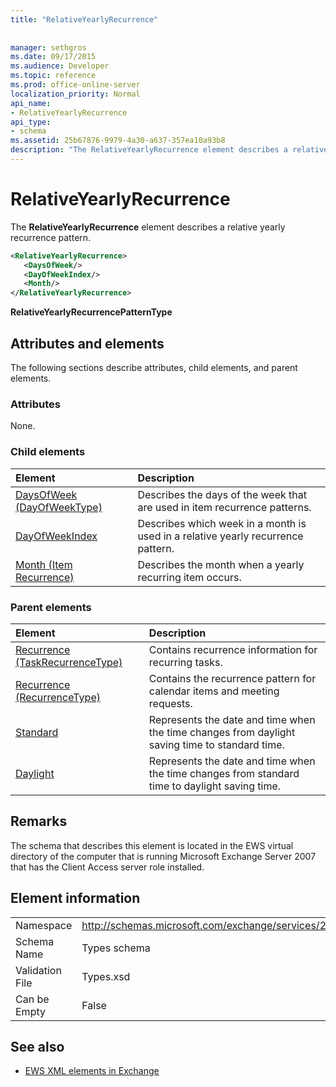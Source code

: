 ```yaml
---
title: "RelativeYearlyRecurrence"
 
 
manager: sethgros
ms.date: 09/17/2015
ms.audience: Developer
ms.topic: reference
ms.prod: office-online-server
localization_priority: Normal
api_name:
- RelativeYearlyRecurrence
api_type:
- schema
ms.assetid: 25b67876-9979-4a30-a637-357ea10a93b8
description: "The RelativeYearlyRecurrence element describes a relative yearly recurrence pattern."
---
```


# RelativeYearlyRecurrence

The **RelativeYearlyRecurrence** element describes a relative yearly recurrence pattern. 
  
```xml
<RelativeYearlyRecurrence>
   <DaysOfWeek/>
   <DayOfWeekIndex/>
   <Month/>
</RelativeYearlyRecurrence>
```

 **RelativeYearlyRecurrencePatternType**
## Attributes and elements

The following sections describe attributes, child elements, and parent elements.
  
### Attributes

None.
  
### Child elements

|**Element**|**Description**|
|:-----|:-----|
|[DaysOfWeek (DayOfWeekType)](daysofweek-dayofweektype.md) <br/> |Describes the days of the week that are used in item recurrence patterns.  <br/> |
|[DayOfWeekIndex](dayofweekindex.md) <br/> |Describes which week in a month is used in a relative yearly recurrence pattern.  <br/> |
|[Month (Item Recurrence)](month-item-recurrence.md) <br/> |Describes the month when a yearly recurring item occurs.  <br/> |
   
### Parent elements

|**Element**|**Description**|
|:-----|:-----|
|[Recurrence (TaskRecurrenceType)](recurrence-taskrecurrencetype.md) <br/> |Contains recurrence information for recurring tasks.  <br/> |
|[Recurrence (RecurrenceType)](recurrence-recurrencetype.md) <br/> |Contains the recurrence pattern for calendar items and meeting requests.  <br/> |
|[Standard](standard.md) <br/> |Represents the date and time when the time changes from daylight saving time to standard time.  <br/> |
|[Daylight](daylight.md) <br/> |Represents the date and time when the time changes from standard time to daylight saving time.  <br/> |
   
## Remarks

The schema that describes this element is located in the EWS virtual directory of the computer that is running Microsoft Exchange Server 2007 that has the Client Access server role installed.
  
## Element information

|||
|:-----|:-----|
|Namespace  <br/> |http://schemas.microsoft.com/exchange/services/2006/types  <br/> |
|Schema Name  <br/> |Types schema  <br/> |
|Validation File  <br/> |Types.xsd  <br/> |
|Can be Empty  <br/> |False  <br/> |
   
## See also



- [EWS XML elements in Exchange](ews-xml-elements-in-exchange.md)

